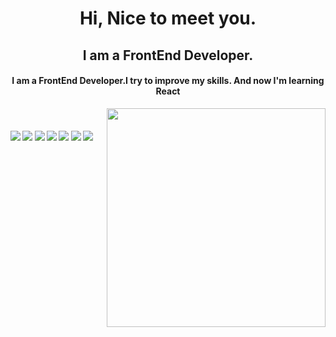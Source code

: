<h1 align="center">
  Hi, Nice to meet you.
</h1>
<h2 align="center">I am a FrontEnd Developer.</h2>

<h4 align="center">I am a FrontEnd Developer.I try to improve my skills. And now I'm learning React</h4>

<p align="center">
  <img src="https://raw.githubusercontent.com/MicaelliMedeiros/micaellimedeiros/master/image/computer-illustration.png" min-width="380px" max-width="450px" width="350px" align="right"> <br>
</p>

#### ![](https://img.shields.io/badge/HTML-orange) ![](https://img.shields.io/badge/CSS-blue) ![](https://img.shields.io/badge/JavaScript-green) ![](https://img.shields.io/badge/BootStrap-pantone) ![](https://img.shields.io/badge/Git-red) ![](https://img.shields.io/badge/React-teal) ![](https://img.shields.io/badge/Tailwind-black) 



